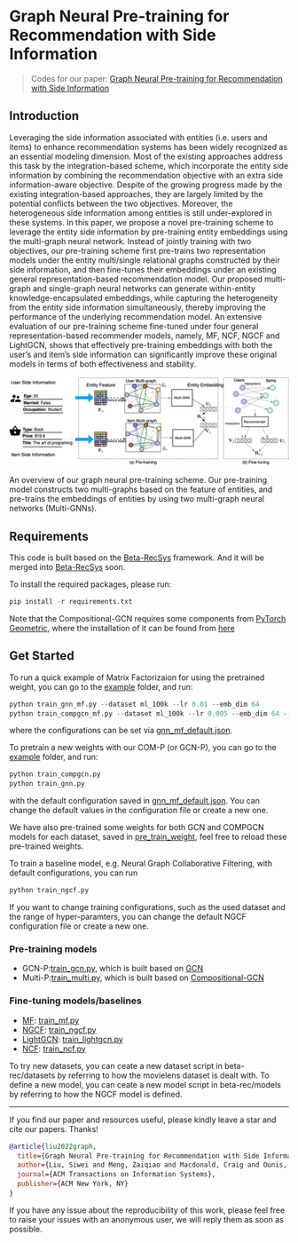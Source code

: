 # Graph Neural Pre-training for Recommendation with Side Information
> Codes for our paper: [Graph Neural Pre-training for Recommendation with Side Information](https://dl.acm.org/doi/abs/10.1145/3568953)

## Introduction

Leveraging the side information associated with entities (i.e. users and items) to enhance recommendation systems has been widely recognized as an essential modeling dimension. Most of the existing approaches address this task by the integration-based scheme, which incorporate the entity side information by combining the recommendation objective with an extra side information-aware objective. Despite of the growing progress made by the existing integration-based approaches, they are largely limited by the potential conflicts between the two objectives. Moreover, the heterogeneous side information among entities is still under-explored in these systems. In this paper, we propose a novel pre-training scheme to leverage the entity side information by pre-training entity embeddings using the multi-graph neural network. Instead of jointly training with two objectives, our pre-training scheme first pre-trains two representation models under the entity multi/single relational graphs constructed by their side information, and then fine-tunes their embeddings under an existing general representation-based recommendation model. Our proposed multi-graph and single-graph neural networks can generate within-entity knowledge-encapsulated embeddings, while capturing the heterogeneity from the entity side information simultaneously, thereby improving the performance of the underlying recommendation model. An extensive evaluation of our pre-training scheme fine-tuned under four general representation-based recommender models, namely, MF, NCF, NGCF and LightGCN, shows that effectively pre-training embeddings with both the user’s and item’s side information can significantly improve these original models in terms of both effectiveness and stability.


![img](./figs/figure_2.jpg)

An overview of our graph neural pre-training scheme. Our pre-training model constructs two multi-graphs based on the feature of entities, and pre-trains the embeddings of entities by using two multi-graph neural networks (Multi-GNNs).

## Requirements

This code is built based on the [Beta-RecSys](https://github.com/beta-team/beta-recsys) framework. And it will be merged into [Beta-RecSys](https://github.com/beta-team/beta-recsys) soon.

To install the required packages, please run:

``` python
pip install -r requirements.txt
```
Note that the Compositional-GCN requires some components from [PyTorch Geometric](https://pytorch-geometric.readthedocs.io/en/latest/index.html), where the installation of it can be found from [here](https://pytorch-geometric.readthedocs.io/en/latest/notes/installation.html) 

## Get Started

To run a quick example of Matrix Factorizaion for using the pretrained weight, you can go to the [example](./example) folder, and run:

```python
python train_gnn_mf.py --dataset ml_100k --lr 0.01 --emb_dim 64
python train_compgcn_mf.py --dataset ml_100k --lr 0.005 --emb_dim 64 --late_dim 64 --n_base 5
```
where the configurations can be set via [gnn_mf_default.json](./configs/gnn_mf_default.json).

To pretrain a new weights with our COM-P (or GCN-P), you can go to the [example](https://github.com/pretrain/pretrain/tree/main/examples) folder, and run:

```python
python train_compgcn.py
python train_gnn.py
```
with the default configuration saved in [gnn_mf_default.json](./configs/gnn_mf_default.json). You can change the default values in the configuration file or create a new one.

We have also pre-trained some weights for both GCN and COMPGCN models for each dataset, saved in [pre_train_weight](./pre_train_weight/), feel free to reload these pre-trained weights.


To train a baseline model, e.g. Neural Graph Collaborative Filtering, with default configurations, you can run

```python
python train_ngcf.py
```

If you want to change training configurations, such as the used dataset and the range of hyper-paramters, you can change the default NGCF configuration file or create a new one.

### Pre-training models
* GCN-P:[train_gcn.py](./examples/train_gcn.py), which is built based on [GCN](https://arxiv.org/pdf/1609.02907.pdf)
* Multi-P:[train_multi.py](./examples/train_multi.py), which is built based on [Compositional-GCN](https://arxiv.org/pdf/1911.03082.pdf)

### Fine-tuning models/baselines
* [MF](https://arxiv.org/pdf/2005.09683.pdf): [train_mf.py](./examples/train_mf.py)
* [NGCF](https://arxiv.org/pdf/1905.08108.pdf): [train_ngcf.py](./examples/train_ngcf.py)
* [LightGCN](https://arxiv.org/pdf/2002.02126.pdf): [train_lightgcn.py](./examples/train_lightgcn.py)
* [NCF](https://arxiv.org/pdf/1708.05031.pdf): [train_ncf.py](./examples/train_ncf.py)

To try new datasets, you can ceate a new dataset script in beta-rec/datasets by referring to how the movielens dataset is dealt with.
To define a new model, you can ceate a new model script in beta-rec/models by referring to how the NGCF model is defined.

****
If you find our paper and resources useful, please kindly leave a star and cite our papers. Thanks!

```bibtex
@article{liu2022graph,
  title={Graph Neural Pre-training for Recommendation with Side Information},
  author={Liu, Siwei and Meng, Zaiqiao and Macdonald, Craig and Ounis, Iadh},
  journal={ACM Transactions on Information Systems},
  publisher={ACM New York, NY}
}
```


If you have any issue about the reproducibility of this work, please feel free to raise your issues with an anonymous user, we will reply them as soon as possible.
